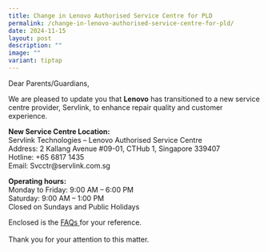```yaml
---
title: Change in Lenovo Authorised Service Centre for PLD
permalink: /change-in-lenovo-authorised-service-centre-for-pld/
date: 2024-11-15
layout: post
description: ""
image: ""
variant: tiptap
---
```

<p>Dear Parents/Guardians,</p>
<p>We are pleased to update you that <strong>Lenovo</strong> has transitioned
to a new service centre provider, Servlink, to enhance repair quality and
customer experience.</p>
<p></p>
<p><strong>New Service Centre Location:</strong>
<br>Servlink Technologies – Lenovo Authorised Service Centre
<br>Address: 2 Kallang Avenue #09-01, CTHub 1, Singapore 339407
<br>Hotline: +65 6817 1435
<br>Email: <a rel="noopener noreferrer nofollow" target="_blank">Svcctr@servlink.com.sg</a>
</p>
<p><strong>Operating hours:</strong>
<br>Monday to Friday: 9:00 AM – 6:00 PM
<br>Saturday: 9:00 AM – 1:00 PM
<br>Closed on Sundays and Public Holidays&nbsp;</p>
<p>Enclosed is the <a href="/files/CWP/Change_in_Lenovo_Authorised_Service_Centre___FAQs.pdf" rel="noopener noreferrer nofollow" target="_blank">FAQs </a>for
your reference.
<br>
<br>Thank you for your attention to this matter.</p>